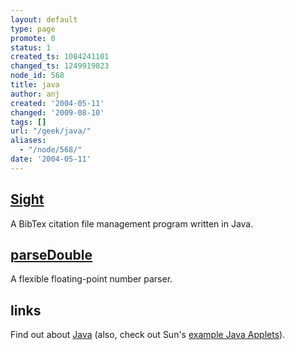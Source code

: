 ```yaml
---
layout: default
type: page
promote: 0
status: 1
created_ts: 1084241101
changed_ts: 1249919823
node_id: 568
title: java
author: anj
created: '2004-05-11'
changed: '2009-08-10'
tags: []
url: "/geek/java/"
aliases:
  - "/node/568/"
date: '2004-05-11'
---
```

## [Sight](http://anjackson.net/poot/java/sight)
A BibTex citation file management program written in Java. 

## [parseDouble](http://anjackson.net/poot/java/parseDouble)
A flexible floating-point number parser.

## links
Find out about <a href="http://java.sun.com/">Java</a> (also, check out Sun's <a href="http://java.sun.com/applets/"> example Java Applets</a>).
